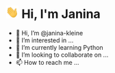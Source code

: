 <h1 align="left"><img src="https://raw.githubusercontent.com/ABSphreak/ABSphreak/master/gifs/Hi.gif" width="30px" /> Hi, I'm Janina</h1>

- 👋 Hi, I’m @janina-kleine
- 👀 I’m interested in ...
- 🌱 I’m currently learning Python
- 💞️ I’m looking to collaborate on ...
- 📫 How to reach me ...

<!---
janina-kleine/janina-kleine is a ✨ special ✨ repository because its `README.md` (this file) appears on your GitHub profile.
You can click the Preview link to take a look at your changes.
--->
